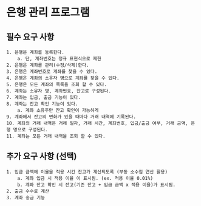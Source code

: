 # 은행 관리 프로그램
## 필수 요구 사항
    1. 은행은 계좌를 등록한다.
        a. 단, 계좌번호는 정규 표현식으로 제한 
    2. 은행은 계좌를 관리(수정/삭제)한다.
    3. 은행은 계좌번호로 계좌를 찾을 수 있다.
    4. 은행은 계좌의 소유자 명으로 계좌를 찾을 수 있다.
    5. 은행은 모든 계좌의 목록을 조회 할 수 있다.
    6. 계좌는 소유자 명, 계좌번호, 잔고로 구성된다.
    7. 계좌는 입금, 출금 기능이 있다.
    8. 계좌는 잔고 확인 기능이 있다.
        a. 계좌 소유주만 잔고 확인이 가능하게
    9. 계좌에서 잔고의 변화가 있을 때마다 거래 내역에 기록된다.
    10. 계좌의 거래 내역은 거래 일자, 거래 시간, 계좌번호, 입금/출금 여부, 거래 금액, 은행 명으로 구성된다.
    11. 계좌는 모든 거래 내역을 조회 할 수 있다.
## 추가 요구 사항 (선택)
    1. 입금 금액에 이율을 적용 시킨 잔고가 계산되도록 (부동 소수점 연산 활용) 
        a. 계좌 입금 시 적용 이율 이 표시됨. (ex. 적용 이율 0.01%)
        b. 계좌 잔고 확인 시 잔고(기존 잔고 + 입금 금액 x 적용 이율)가 표시됨.
    2. 출금 수수료 계산
    3. 계좌 송금 기능
